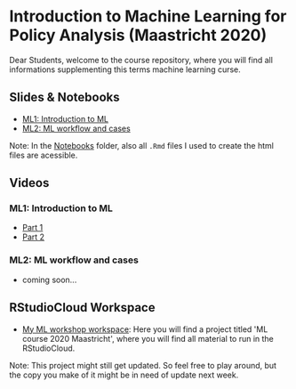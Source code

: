 # Introduction to Machine Learning for Policy Analysis (Maastricht 2020)

Dear Students, welcome to the course repository, where you will find all informations supplementing this terms machine learning curse.

## Slides & Notebooks

* [ML1: Introduction to ML](https://raw.githack.com/daniel-hain/ML_course_2020_maastricht/master/notebooks/ML1_intro.html)
* [ML2: ML workflow and cases](https://raw.githack.com/daniel-hain/ML_course_2020_maastricht/master/notebooks/ML2_cases.html)

Note: In the [Notebooks](https://github.com/daniel-hain/ML_course_2020_maastricht/tree/master/notebooks) folder, also all `.Rmd` files I used to create the html files are acessible.

## Videos

### ML1: Introduction to ML

* [Part 1](https://aau.panopto.nordu.net/Panopto/Pages/Viewer.aspx?id=2238897d-9cf8-4aa2-b48a-aba7014d2e73)
* [Part 2](https://aau.panopto.nordu.net/Panopto/Pages/Viewer.aspx?id=b78d90d8-ab9c-48dc-b754-aba7015b623d)

### ML2: ML workflow and cases

* coming soon...

## RStudioCloud Workspace

* [My ML workshop workspace](https://rstudio.cloud/spaces/58457/join?access_code=upXQB7ijTMKiV7lDpS7Inn3C36BFnG%2Fa0J5PbpcG): Here you will find a project titled 'ML course 2020 Maastricht', where you will find all material to run in the RStudioCloud.

Note: This project might still get updated. So feel free to play around, but the copy you make of it might be in need of update next week.
